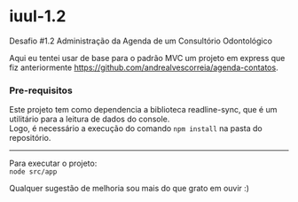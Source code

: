 # iuul-1.2
 Desafio #1.2 Administração da Agenda de um Consultório Odontológico

Aqui eu tentei usar de base para o padrão MVC um projeto em express que fiz anteriormente <https://github.com/andrealvescorreia/agenda-contatos>.


### Pre-requisitos
Este projeto tem como dependencia a biblioteca readline-sync, que é um utilitário para a leitura de dados do console.<br>
Logo, é necessário a execução do comando `npm install` na pasta do repositório.<br>

---
Para executar o projeto:<br>
`node src/app`<br>

Qualquer sugestão de melhoria sou mais do que grato em ouvir :)
